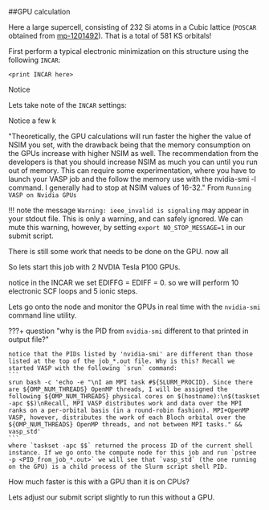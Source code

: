 ##GPU calculation

Here a large supercell, consisting of 232 Si atoms in a Cubic lattice (`POSCAR` obtained from [mp-1201492](https://next-gen.materialsproject.org/materials/mp-1201492/#crystal_structure)). That is a total of 581 KS orbitals!

First perform a typical electronic minimization on this structure using the following `INCAR`:
```
<print INCAR here>

```
Notice





Lets take note of the `INCAR` settings:

<print INCAR here>




Notice a few k









 

"Theoretically, the GPU calculations will run faster the higher the value of NSIM you set, with the drawback being that the memory consumption on the GPUs increase with higher NSIM as well. The recommendation from the developers is that you should increase NSIM as much you can until you run out of memory. This can require some experimentation, where you have to launch your VASP job and the follow the memory use with the nvidia-smi -l command. I generally had to stop at NSIM values of 16-32."
From `Running VASP on Nvidia GPUs`

!!! note
    the message `Warning: ieee_invalid is signaling` may appear in your stdout file. This is only a warning, and can safely ignored. We can mute this warning, however, by setting `export NO_STOP_MESSAGE=1` in our submit script.

There is still some work that needs to be done on the GPU. now all 

So lets start this job with 2 NVDIA Tesla P100 GPUs.

notice in the INCAR we set EDIFFG = EDIFF = 0. so we will perform 10 electronic SCF loops and 5 ionic steps.

Lets go onto the node and monitor the GPUs in real time with the `nvidia-smi` command line utility.

???+ question "why is the PID from `nvidia-smi` different to that printed in output file?"
    
    notice that the PIDs listed by 'nvidia-smi' are different than those listed at the top of the job_*.out file. Why is this? Recall we started VASP with the following `srun` command:
    ```
    srun bash -c 'echo -e "\nI am MPI task #${SLURM_PROCID}. Since there are ${OMP_NUM_THREADS} OpenMP threads, I will be assigned the following ${OMP_NUM_THREADS} physical cores on $(hostname):\n$(taskset -apc $$)\nRecall, MPI VASP distributes work and data over the MPI ranks on a per-orbital basis (in a round-robin fashion). MPI+OpenMP VASP, however, distributes the work of each Bloch orbital over the ${OMP_NUM_THREADS} OpenMP threads, and not between MPI tasks." && vasp_std' 
    ```
    where `taskset -apc $$` returned the process ID of the current shell instance. If we go onto the compute node for this job and run `pstree -p <PID_from_job_*.out>` we will see that `vasp_std` (the one running on the GPU) is a child process of the Slurm script shell PID.



How much faster is this with a GPU than it is on CPUs?

Lets adjust our submit script slightly to run this without a GPU.
